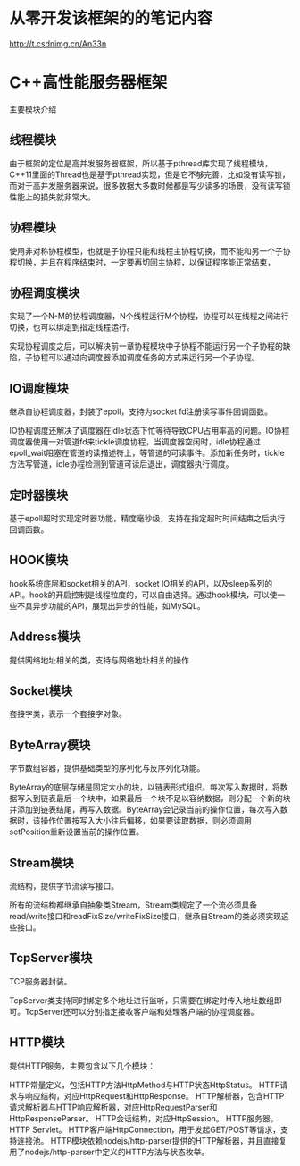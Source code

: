 # 从零开发该框架的的笔记内容
http://t.csdnimg.cn/An33n

# C++高性能服务器框架

主要模块介绍

## 线程模块

由于框架的定位是高并发服务器框架，所以基于pthread库实现了线程模块，C++11里面的Thread也是基于pthread实现，但是它不够完善，比如没有读写锁，而对于高并发服务器来说，很多数据大多数时候都是写少读多的场景，没有读写锁性能上的损失就非常大。

## 协程模块

使用非对称协程模型，也就是子协程只能和线程主协程切换，而不能和另一个子协程切换，并且在程序结束时，一定要再切回主协程，以保证程序能正常结束，

## 协程调度模块

实现了一个N-M的协程调度器，N个线程运行M个协程，协程可以在线程之间进行切换，也可以绑定到指定线程运行。

实现协程调度之后，可以解决前一章协程模块中子协程不能运行另一个子协程的缺陷，子协程可以通过向调度器添加调度任务的方式来运行另一个子协程。

## IO调度模块

继承自协程调度器，封装了epoll，支持为socket fd注册读写事件回调函数。

IO协程调度还解决了调度器在idle状态下忙等待导致CPU占用率高的问题。IO协程调度器使用一对管道fd来tickle调度协程，当调度器空闲时，idle协程通过epoll_wait阻塞在管道的读描述符上，等管道的可读事件。添加新任务时，tickle方法写管道，idle协程检测到管道可读后退出，调度器执行调度。

## 定时器模块

基于epoll超时实现定时器功能，精度毫秒级，支持在指定超时时间结束之后执行回调函数。

## HOOK模块

hook系统底层和socket相关的API，socket IO相关的API，以及sleep系列的API。hook的开启控制是线程粒度的，可以自由选择。通过hook模块，可以使一些不具异步功能的API，展现出异步的性能，如MySQL。

## Address模块

提供网络地址相关的类，支持与网络地址相关的操作

## Socket模块

套接字类，表示一个套接字对象。

## ByteArray模块

字节数组容器，提供基础类型的序列化与反序列化功能。

ByteArray的底层存储是固定大小的块，以链表形式组织。每次写入数据时，将数据写入到链表最后一个块中，如果最后一个块不足以容纳数据，则分配一个新的块并添加到链表结尾，再写入数据。ByteArray会记录当前的操作位置，每次写入数据时，该操作位置按写入大小往后偏移，如果要读取数据，则必须调用setPosition重新设置当前的操作位置。

## Stream模块

流结构，提供字节流读写接口。

所有的流结构都继承自抽象类Stream，Stream类规定了一个流必须具备read/write接口和readFixSize/writeFixSize接口，继承自Stream的类必须实现这些接口。

## TcpServer模块

TCP服务器封装。

TcpServer类支持同时绑定多个地址进行监听，只需要在绑定时传入地址数组即可。TcpServer还可以分别指定接收客户端和处理客户端的协程调度器。

## HTTP模块

提供HTTP服务，主要包含以下几个模块：

HTTP常量定义，包括HTTP方法HttpMethod与HTTP状态HttpStatus。
HTTP请求与响应结构，对应HttpRequest和HttpResponse。
HTTP解析器，包含HTTP请求解析器与HTTP响应解析器，对应HttpRequestParser和HttpResponseParser。
HTTP会话结构，对应HttpSession。
HTTP服务器。
HTTP Servlet。
HTTP客户端HttpConnection，用于发起GET/POST等请求，支持连接池。
HTTP模块依赖nodejs/http-parser提供的HTTP解析器，并且直接复用了nodejs/http-parser中定义的HTTP方法与状态枚举。


